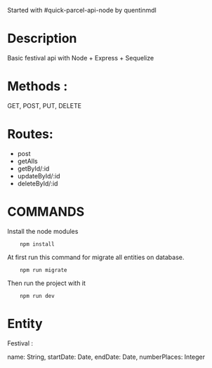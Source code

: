 Started with #quick-parcel-api-node by quentinmdl

# Description 

Basic festival api with Node + Express + Sequelize

# Methods : 

GET, POST, PUT, DELETE

# Routes: 

- post
- getAlls
- getById/:id
- updateById/:id
- deleteById/:id


# COMMANDS


Install the node modules 

```console
    npm install
```

At first run this command for migrate all entities on database.

```console
    npm run migrate
```

Then run the project with it

```console
    npm run dev
```

# Entity

Festival :

name: String,
startDate: Date,
endDate: Date,
numberPlaces: Integer


  
  
  
  
  
